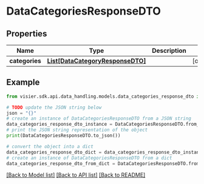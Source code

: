 # DataCategoriesResponseDTO


## Properties

Name | Type | Description | Notes
------------ | ------------- | ------------- | -------------
**categories** | [**List[DataCategoryResponseDTO]**](DataCategoryResponseDTO.md) |  | [optional] 

## Example

```python
from visier.sdk.api.data_handling.models.data_categories_response_dto import DataCategoriesResponseDTO

# TODO update the JSON string below
json = "{}"
# create an instance of DataCategoriesResponseDTO from a JSON string
data_categories_response_dto_instance = DataCategoriesResponseDTO.from_json(json)
# print the JSON string representation of the object
print(DataCategoriesResponseDTO.to_json())

# convert the object into a dict
data_categories_response_dto_dict = data_categories_response_dto_instance.to_dict()
# create an instance of DataCategoriesResponseDTO from a dict
data_categories_response_dto_from_dict = DataCategoriesResponseDTO.from_dict(data_categories_response_dto_dict)
```
[[Back to Model list]](../README.md#documentation-for-models) [[Back to API list]](../README.md#documentation-for-api-endpoints) [[Back to README]](../README.md)


